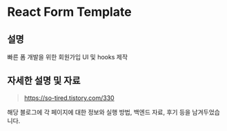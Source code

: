 # React Form Template

## 설명
빠른 폼 개발을 위한 회원가입 UI 및 hooks 제작 

## 자세한 설명 및 자료
> https://so-tired.tistory.com/330

해당 블로그에 각 페이지에 대한 정보와 실행 방법, 백엔드 자료, 후기 등을 남겨두었습니다.
